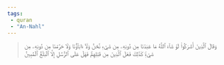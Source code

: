 ```yaml
---
tags: 
 - quran 
 - "An-Nahl"
---
```


> وَقَالَ ٱلَّذِينَ أَشۡرَكُواْ لَوۡ شَآءَ ٱللَّهُ مَا عَبَدۡنَا مِن دُونِهِۦ مِن شَيۡءٖ نَّحۡنُ وَلَآ ءَابَآؤُنَا وَلَا حَرَّمۡنَا مِن دُونِهِۦ مِن شَيۡءٖۚ كَذَٰلِكَ فَعَلَ ٱلَّذِينَ مِن قَبۡلِهِمۡۚ فَهَلۡ عَلَى ٱلرُّسُلِ إِلَّا ٱلۡبَلَٰغُ ٱلۡمُبِينُ
